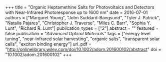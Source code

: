 +++
title = "Organic Heptamethine Salts for Photovoltaics and Detectors with Near-Infrared Photoresponse up to 1600 nm"
date = 2016-07-01
authors = ["Margaret Young", "John Suddard-Bangsund", "Tyler J. Patrick", "Natalia Pajares", "Christopher J. Traverse", "Miles C. Barr", "Sophia Y. Lunt", "Richard R. Lunt"]
publication_types = ["2"]
abstract = ""
featured = false
publication = "*Advanced Optical Materials*"
tags = ["energy level tuning", "near-infrared solar harvesting", "organic salts", "transparent solar cells", "exciton binding energy"]
url_pdf = "http://onlinelibrary.wiley.com/doi/10.1002/adom.201600102/abstract"
doi = "10.1002/adom.201600102"
+++

